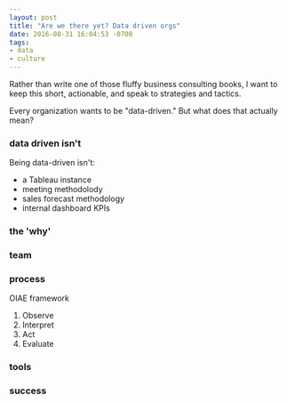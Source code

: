 ```yaml
---
layout: post
title: "Are we there yet? Data driven orgs"
date: 2016-08-31 16:04:53 -0700
tags:
- data
- culture
---
```


Rather than write one of those fluffy business consulting books, I want to keep
this short, actionable, and speak to strategies and tactics.

Every organization wants to be "data-driven." But what does that actually mean?

### data driven isn't

Being data-driven isn't:

- a Tableau instance
- meeting methodolody
- sales forecast methodology
- internal dashboard KPIs


### the 'why'

<!-- why are we trying to be data-driven? -->

### team

<!-- affirm current data-driven decisions -->

### process

<!-- org values -> hitting reality during decisions -->

<!-- disagreement, thoughtful disagreement -->

OIAE framework

1. Observe
2. Interpret
3. Act
4. Evaluate

### tools

<!-- tactical tools -->

### success

<!-- where have we come, how we got there, and where we're going -->

<!-- I've been consulting with three fintech companies this summer. Each organization
wanted to become more a "data-driven" culture. To work with them towards change,
I worked on various projects ranging from creating simple Excel charts/models
to building out large ETL / data processing pipelines. The end goal was to
become a data-driven culture by adopting new tools, processes, and access
accurate data.
 -->

<!-- In the end, tools & processes (Excel, charts, graphs, analytics, KPIs,
ETL pipelines, and more big data buzz words) were just tools and processes.
The new and processes are helpful and enable an organization to function
differently, but new tools do not drive change. Confusing new tools and
data-driven culture change is like confusing causation and correlation. -->

<!-- Tools are correlated with change but they do not cause change. There have to be
internal people driving towards & inviting others to take on data-driven
decision making behaviors. -->


<!--  have to have a culture that purses
knowledge, engages in thoughtful disagreement, and has clear values before you
have try to take on data-driven decision making. Thankfully, each of the three
clients did. -->

<!-- ### What I learned

If was hired for another data consulting engagement, I'd would map out the
entire organization, complile a google doc with everyone's defined role and
responsibilities, and then describe who (at the individual and team level)
needs what data.

How defining roles and responsibilities

 -->
